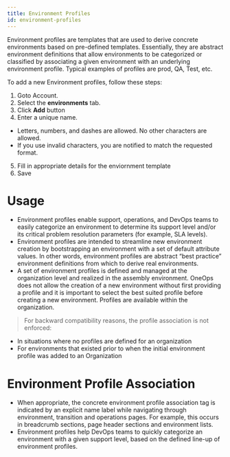 ```yaml
---
title: Environment Profiles
id: environment-profiles
---
```


Environment profiles are templates that are used to derive concrete environments based on pre-defined templates. Essentially, they are abstract environment definitions that allow environments to be categorized or classified by associating a given environment with an underlying environment profile. Typical examples of profiles are prod, QA, Test, etc.

To add a new Environment profiles, follow these steps:

1. Goto Account.
2. Select the **environments** tab.
3. Click **Add** button
4. Enter a unique name.
  * Letters, numbers, and dashes are allowed. No other characters are allowed.
  * If you use invalid characters, you are notified to match the requested format.
5. Fill in appropriate details for the enviornment template
6. Save


# Usage

* Environment profiles enable support, operations, and DevOps teams to easily categorize an environment to determine its support level and/or its critical problem resolution parameters (for example, SLA levels).
* Environment profiles are intended to streamline new environment creation by bootstrapping an environment with a set of default attribute values. In other words, environment profiles are abstract “best practice” environment definitions from which to derive real environments.
* A set of environment profiles is defined and managed at the organization level and realized in the assembly environment. OneOps does not allow the creation of a new environment without first providing a profile and it is important to select the best suited profile before creating a new environment. Profiles are available within the organization.

>For backward compatibility reasons, the profile association is not enforced:
>
* In situations where no profiles are defined for an organization 
* For environments that existed prior to when the initial environment profile was added to an Organization

# Environment Profile Association

* When appropriate, the concrete environment profile association tag is indicated by an explicit name label while navigating through environment, transition and operations pages. For example, this occurs in breadcrumb sections, page header sections and environment lists. 
* Environment profiles help DevOps teams to quickly categorize an environment with a given support level, based on the defined line-up of environment profiles.